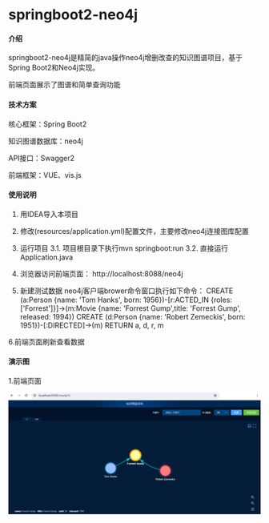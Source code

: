 # springboot2-neo4j

#### 介绍
springboot2-neo4j是精简的java操作neo4j增删改查的知识图谱项目，基于Spring Boot2和Neo4j实现。

前端页面展示了图谱和简单查询功能


#### 技术方案

核心框架：Spring Boot2

知识图谱数据库：neo4j

API接口：Swagger2

前端框架：VUE、vis.js



#### 使用说明

1. 用IDEA导入本项目

2. 修改(resources/application.yml)配置文件，主要修改neo4j连接图库配置

3. 运行项目 
   3.1. 项目根目录下执行mvn springboot:run 
   3.2. 直接运行Application.java

4. 浏览器访问前端页面： http://localhost:8088/neo4j

5. 新建测试数据
  neo4j客户端brower命令窗口执行如下命令：
   CREATE (a:Person {name: 'Tom Hanks', born: 1956})-[r:ACTED_IN {roles: ['Forrest']}]->(m:Movie {name: 'Forrest Gump',title: 'Forrest Gump', released: 1994})
   CREATE (d:Person {name: 'Robert Zemeckis', born: 1951})-[:DIRECTED]->(m)
   RETURN a, d, r, m

6.前端页面刷新查看数据

#### 演示图
1.前端页面

![image ](doc/neo4j-view-1.png) 
